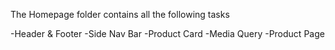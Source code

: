 The Homepage folder contains all the following tasks

-Header & Footer
-Side Nav Bar
-Product Card
-Media Query
-Product Page
